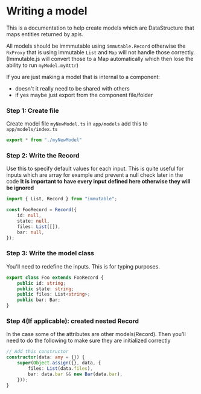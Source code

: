 # Writing a model

This is a documentation to help create models which are DataStructure that maps entities returned by apis.

All models should be immmutable using `immutable.Record` otherwise the `RxProxy` that is using immutable `List` and `Map` will not handle those correctly.
(Immutable.js will convert those to a Map automatically which then lose the ability to run `myModel.myAttr`)

If you are just making a model that is internal to a component:
* doesn't it really need to be shared with others
* if yes maybe just export from the component file/folder

### Step 1: Create file
Create model file `myNewModel.ts` in `app/models`
add this to `app/models/index.ts`

```typescript
export * from "./myNewModel"
```

### Step 2: Write the Record
Use this to specify default values for each input. This is quite useful for inputs which are array for example and prevent a null check later in the code
**It is important to have every input defined here otherwise they will be ignored**

```typescript
import { List, Record } from "immutable";

const FooRecord = Record({
    id: null,
    state: null,
    files: List([]),
    bar: null,
});
```

### Step 3: Write the model class

You'll need to redefine the inputs. This is for typing purposes.

```typescript
export class Foo extends FooRecord {
    public id: string;
    public state: string;
    public files: List<string>;
    public bar: Bar;
}
```

### Step 4(If applicable): created nested Record
In the case some of the attributes are other models(Record). Then you'll need to do the following to make sure they are initialized correctly


```typescript
// Add this constructor
constructor(data: any = {}) {
    super(Object.assign({}, data, {
        files: List(data.files),
        bar: data.bar && new Bar(data.bar),
    }));
}
```

